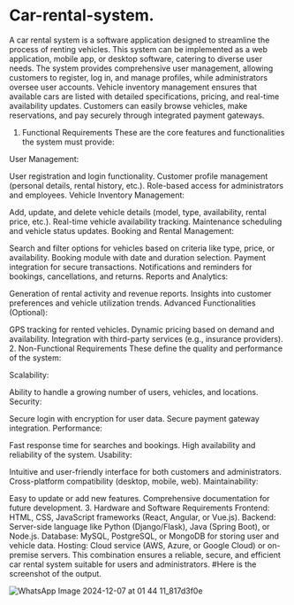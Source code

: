 # Car-rental-system.
A car rental system is a software application designed to streamline the process of renting vehicles. This system can be implemented as a web application, mobile app, or desktop software, catering to diverse user needs.
The system provides comprehensive user management, allowing customers to register, log in, and manage profiles, while administrators oversee user accounts. Vehicle inventory management ensures that available cars are listed with detailed specifications, pricing, and real-time availability updates. Customers can easily browse vehicles, make reservations, and pay securely through integrated payment gateways.
1. Functional Requirements
These are the core features and functionalities the system must provide:

User Management:

User registration and login functionality.
Customer profile management (personal details, rental history, etc.).
Role-based access for administrators and employees.
Vehicle Inventory Management:

Add, update, and delete vehicle details (model, type, availability, rental price, etc.).
Real-time vehicle availability tracking.
Maintenance scheduling and vehicle status updates.
Booking and Rental Management:

Search and filter options for vehicles based on criteria like type, price, or availability.
Booking module with date and duration selection.
Payment integration for secure transactions.
Notifications and reminders for bookings, cancellations, and returns.
Reports and Analytics:

Generation of rental activity and revenue reports.
Insights into customer preferences and vehicle utilization trends.
Advanced Functionalities (Optional):

GPS tracking for rented vehicles.
Dynamic pricing based on demand and availability.
Integration with third-party services (e.g., insurance providers).
2. Non-Functional Requirements
These define the quality and performance of the system:

Scalability:

Ability to handle a growing number of users, vehicles, and locations.
Security:

Secure login with encryption for user data.
Secure payment gateway integration.
Performance:

Fast response time for searches and bookings.
High availability and reliability of the system.
Usability:

Intuitive and user-friendly interface for both customers and administrators.
Cross-platform compatibility (desktop, mobile, web).
Maintainability:

Easy to update or add new features.
Comprehensive documentation for future development.
3. Hardware and Software Requirements
Frontend: HTML, CSS, JavaScript frameworks (React, Angular, or Vue.js).
Backend: Server-side language like Python (Django/Flask), Java (Spring Boot), or Node.js.
Database: MySQL, PostgreSQL, or MongoDB for storing user and vehicle data.
Hosting: Cloud service (AWS, Azure, or Google Cloud) or on-premise servers.
This combination ensures a reliable, secure, and efficient car rental system suitable for users and administrators.
#Here is the screenshot of the output.



![WhatsApp Image 2024-12-07 at 01 44 11_817d3f0e](https://github.com/user-attachments/assets/521ff351-6711-40f8-974f-e09889736f54)









